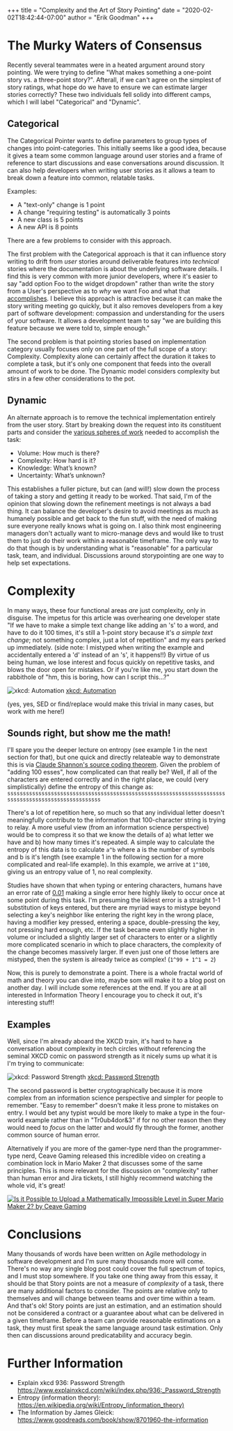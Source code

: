 +++
title = "Complexity and the Art of Story Pointing"
date = "2020-02-02T18:42:44-07:00"
author = "Erik Goodman"
+++

# The Murky Waters of Consensus

Recently several teammates were in a heated argument around story pointing. We were trying to define "What makes
something a one-point story vs. a three-point story?". Afterall, if we can't agree on the simplest of story ratings,
what hope do we have to ensure we can estimate larger stories correctly? These two individuals fell solidy into
different camps, which I will label "Categorical" and "Dynamic".

## Categorical

The Categorical Pointer wants to define parameters to group types of changes into point-categories. This initially seems
like a good idea, because it gives a team some common language around user stories and a frame of reference to start
discussions and ease conversations around discussion. It can also help developers when writing user stories as it allows
a team to break down a feature into common, relatable tasks.  

Examples:
- A "text-only" change is 1 point
- A change "requiring testing" is automatically 3 points
- A new class is 5 points
- A new API is 8 points

There are a few problems to consider with this approach.   

The first problem with the Categorical approach is that it can influence story writing to drift from _user_ stories
around deliverable features into _technical_ stories where the documentation is about the underlying software details. I
find this is very common with more junior developers, where it's easier to say "add option Foo to the widget dropdown"
rather than write the story from a User's perspective as to _why_ we want Foo and what that [accomplishes][1].
I believe this approach is attractive because it can make the story writing meeting go quickly, but it also removes
developers from a key part of software development: compassion and understanding for the users of your software.
It allows a development team to say "we are building this feature because we were told to, simple enough."  

The second problem is that pointing stories based on implementation category usually focuses only on one part of the
full scope of a story: Complexity. Complexity alone can certainly affect the duration it takes to complete a task,
but it's only one component that feeds into the overall amount of work to be done. The Dynamic model considers
complexity but stirs in a few other considerations to the pot.

## Dynamic

An alternate approach is to remove the technical implementation entirely from the user story. Start by breaking down the
request into its constituent parts and consider the [various spheres of work][2] needed to accomplish the task:
- Volume: How much is there? 
- Complexity: How hard is it? 
- Knowledge: What’s known?
- Uncertainty: What’s unknown?

This establishes a fuller picture, but can (and will!) slow down the process of taking a story and getting it ready to
be worked. That said, I'm of the opinion that slowing down the refinement meetings is not always a bad thing. It can
balance the developer's desire to avoid meetings as much as humanely possible and get back to the fun stuff,
with the need of making sure everyone really knows what is going on. I also think most engineering managers don't
actually want to micro-manage devs and would like to trust them to just do their work within a reasonable timeframe. The
only way to do that though is by understanding what is "reasonable" for a particular task, team, and individual.
Discussions around storypointing are one way to help set expectations.

# Complexity

In many ways, these four functional areas _are_ just complexity, only in disguise. The impetus for this article was 
overhearing one developer state "If we have to make a simple text change like adding an 's' to a word, and have to do it
100 times, it's still a 1-point story because it's _a simple text change_; not something complex, just a lot of
repetition" and my ears perked up immediately. (side note: I mistyped when writing the example and accidentally entered
a 'd' instead of an 's', it happens!!) By virtue of us being human, we lose interest and focus quickly on repetitive
tasks, and blows the door open for mistakes. Or if you're like me, you start down the rabbithole of "hm, this is boring,
how can I script this...?"

![xkcd: Automation](https://imgs.xkcd.com/comics/automation.png)
[xkcd: Automation][3]

(yes, yes, SED or find/replace would make this trivial in many cases, but work with me here!)


## Sounds right, but show me the math!
I'll spare you the deeper lecture on entropy (see example 1 in the next section for that), but one quick and directly
relateable way to demonstrate this is via [Claude Shannon's source coding theorem][4]. Given the problem of "adding 100
esses", how complicated can that really be? 
Well, if all of the characters are entered correctly and in the right place, we could (very simplistically) define the
entropy of this change as:
`ssssssssssssssssssssssssssssssssssssssssssssssssssssssssssssssssssssssssssssssssssssssssssssssssssss`

There's a lot of repetition here, so much so that any individual letter doesn't meaningfully contribute to the
information that 100-character string is trying to relay. A more useful view (from an information science perspective)
would be to compress it so that we know the details of a) what letter we have and b) how many times it's repeated. A
simple way to calculate the entropy of this data is to calculate `a^b` where a is the number of symbols and b is it's
length (see example 1 in the following section for a more complicated and real-life example). 
In this example, we arrive at `1^100`, giving us an entropy value of 1, no real complexity. 

Studies have shown that when typing or entering characters, humans have an error rate of [0.01][5] making a single error
here highly likely to occur once at some point during this task. I'm presuming the likliest error is a straight 1-1
substitution of keys entered, but there are myriad ways to mistype beyond selecting a key's neighbor like entering the
right key in the wrong place, having a modifier key pressed, entering a space, double-pressing the key, not pressing
hard enough, etc. If the task became even slightly higher in volume or included a slightly larger set of characters to
enter or a slightly more complicated scenario in which to place characters, the complexity of the change becomes
massively larger. If even just one of those letters are mistyped, then the system is already twice as complex! (`1^99 +
1^1 = 2`)

Now, this is purely to demonstrate a point. There is a whole fractal world of math and theory you can dive into,
maybe som will make it to a blog post on another day. I will include some references at the end. If you are at all
interested in Information Theory I encourage you to check it out, it's interesting stuff!

## Examples
Well, since I'm already aboard the XKCD train, it's hard to have a conversation about complexity in tech circles
without referencing the seminal XKCD comic on password strength as it nicely sums up what it is I'm trying to
communicate:

![xkcd: Password Strength](https://imgs.xkcd.com/comics/password_strength.png)
[xkcd: Password Strength][6]


The second password is better cryptographically because it is more complex from an information science perspective and
simpler for people to remember. "Easy to remember" doesn't make it less prone to mistakes on entry. I would bet any
typist would be more likely to make a type in the four-world example rather than in "Tr0ub4dor&3" if for no other reason
then they would need to _focus_ on the latter and would fly through the former, another common source of human error.


Alternatively if you are more of the gamer-type nerd than the programmer-type nerd, Ceave Gaming released this
incredible video on creating a combination lock in Mario Maker 2 that discusses some of the same principles. This
is more relevant for the discussion on "complexity" rather than human error and Jira tickets, I still highly
recommend watching the whole vid, it's great!

[![Is it Possible to Upload a Mathematically Impossible Level in Super Mario Maker 2? by Ceave Gaming](http://img.youtube.com/vi/aSlstPpIW-E/0.jpg)](https://www.youtube.com/watch?v=aSlstPpIW-E "Is it Possible to Upload a Mathematically Impossible Level in Super Mario Maker 2?")


# Conclusions
Many thousands of words have been written on Agile methodology in software development and I'm sure many thousands more
will come.  There's no way any single blog post could cover the full spectrum of topics, and I must stop somewhere. If
you take one thing away from this essay, it should be that Story points are not a measure of _complexity_ of a task,
there are many additional factors to consider. The points are relative only to themselves and will change between teams
and over time within a team. And that's ok! Story points are just an estimation, and an estimation should not be
considered a contract or a guarantee about what can be delivered in a given timeframe. Before a team can
provide reasonable estimations on a task, they must first speak the same language around task estimation. Only then can
discussions around predicatability and accuracy begin.


# Further Information

- Explain xkcd 936: Password Strength https://www.explainxkcd.com/wiki/index.php/936:_Password_Strength  
- Entropy (information theory): https://en.wikipedia.org/wiki/Entropy_(information_theory)  
- The Information by James Gleick: https://www.goodreads.com/book/show/8701960-the-information  

[1]: https://www.mountaingoatsoftware.com/agile/user-stories "User Stories"
[2]: https://www.scaledagileframework.com/story/ "Story - Scaled Agile Framework"
[3]: https://xkcd.com/1319/
[4]: https://en.wikipedia.org/wiki/Shannon%27s_source_coding_theorem
[5]: https://www.lifetime-reliability.com/cms/tutorials/reliability-engineering/human_error_rate_table_insights/
[6]: https://xkcd.com/936/
